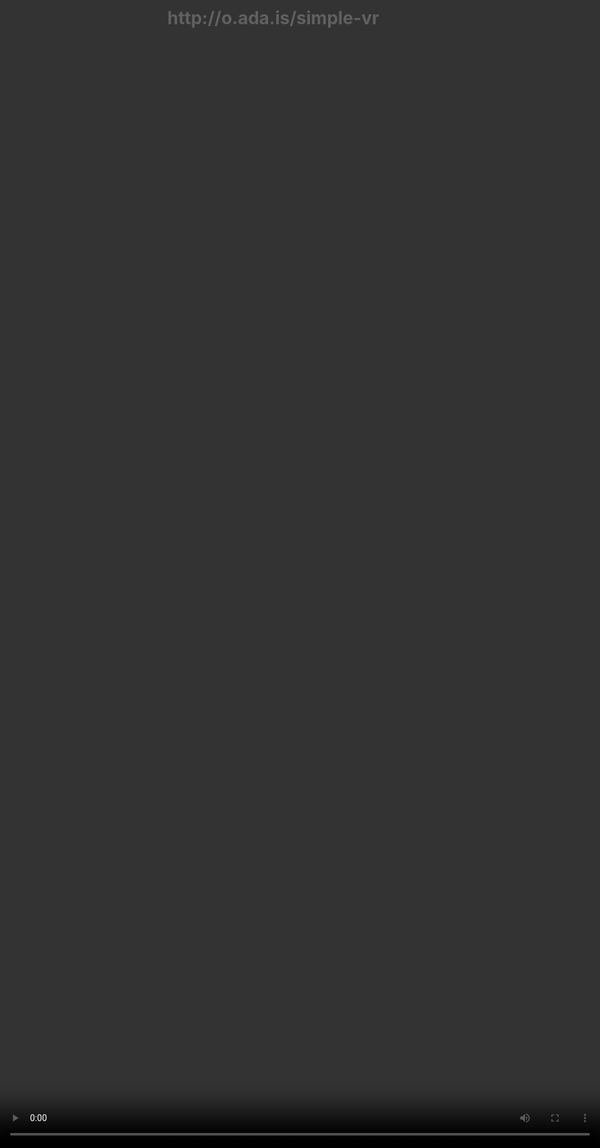 ```yaml
---
layout: post
title: Virtual Reality and the Future of the Web.
description: New Virtual Reality browsers means we need to consider how the web platform is going to need evolve to take advantage of the benefits that Virtual Reality can bring.
image: https://i.imgur.com/1CuaofJ.jpg
scripts: [
	'scripts/post-to-slides.js',
	'scripts/slide-utils.js',
	'scripts/third-party/qrcode.min.js',
]
styles: [
	'scripts/third-party/a-slides.css',
]
---
```


<script>
var captionStyle = 'z-index: 2; text-align: center; background: rgba(0,0,0,0.8); padding: 1em; border-radius: 1em; width: auto; margin: 1em; font-size: 3rem; margin-top: -3em;';
</script>

# {{page.title}}

<!-- Link to trigger conversion script -->
[Convert to Slide Deck](#aslides)

Length: 45 minutes

<blockquote class="dark" style="background-color: #576363 !important; background-image: url(images/me-and-dan.jpg);background-size: cover;min-height: 16em;display: flex;justify-content: flex-start;padding: 0.5em;background-position: center right;align-items: stretch;">
<span style="flex-grow: 1;text-align: right; font-size: 4rem; text-shadow: 0 0 1em #576363;">@lady_ada_king</span>
<span style="font-size: 5rem; text-shadow: 0 0 1em #576363;">@samsunginternet</span>
</blockquote>

<blockquote style="background-color: white;">
<img src="images/StatCounter-browser-NL-monthly-201605-201705.png" />
</blockquote>

<blockquote>
<img src="images/DeX.jpg" class="bg-img"  />
</blockquote>

<blockquote>
<img src="images/gearvr+controller.png" class="bg-img"  />
</blockquote>

<script>window._setNextSlide(window.videoSlide);</script>
<blockquote>
<video data-src="images/space-jam.mp4" style="position:absolute; top: 0; left: 0; width:100%; height: 100%; max-height: none; object-fit: cover;"></video>
</blockquote>

<script>window._setNextSlide(window.videoSlide);</script>
<blockquote>
<video data-src="images/360-media.mp4" style="position:absolute; top: 0; left: 0; width:100%; height: 100%; max-height: none; object-fit: cover;"></video>
</blockquote>
<!--
<script>window._setNextSlide(window.elByEl());</script>
<blockquote>
<img src="a-frame-assets/SAM_100_0046_SMALL.jpg" alt="A 360 image taken with the gear VR" />
<img src="images/gear360.jpg" alt="Gear360 Camera" />
</blockquote>-->

<script>
window._setNextSlide(window.elByEl({
	preserve: 'h1:first-child'
}));
window._cssNextEl({
    padding: '1em',
    justifyContent: 'flex-start'
})
</script>

> # Building immersive media into the web platform
>
> ## Set the environment
>
> ```javascript
> // First, check if the API is available
> if ('SamsungChangeSky' in window) {
>   // Set the spherical panorama image
>   window.SamsungChangeSky({ sphere: 'http://site.com/panorama.jpg' });
> }
> ```
>
> ## Immersive Video
>
> <pre class="highlight"><code><span class="nt">&lt;video</span> <span class="na">src=</span><span class="s">"/360.webm"</span> <span class="na">type=</span><span class="s">"video/webm; dimension=360-lr;"</span><span class="nt">&gt;&lt;/video&gt;</span>
</code></pre>

# Try it out for yourself:

<script>window._setNextSlide(window.videoSlide);</script>
<blockquote>
<video data-src="images/enter-vr.mp4" style="position:absolute; top: 0; left: 0; width:100%; height: 100%; max-height: none; object-fit: cover;"></video>
<h1 style="margin:0; z-index: 2; position: absolute;">http://o.ada.is/simple-vr</h1>
</blockquote>

# Where is it supported

> ![supported](images/support.png)


<script>window._setNextSlide(window.elByEl({
    reveal: true
}));</script>
<blockquote>
<img class="base" src="images/gearvr+controller.png" class="bg-img"  />
<img src="images/gearvr+controller+detail.png" class="bg-img"  />
</blockquote>

## Head Tracking Demo

<script>window._setNextSlide(window.videoSlide);</script>
<blockquote style="background-color: black !important;">
<video data-src="images/tracking.m4v" style="position:absolute; top: 0; left: 0; width:100%; height: 100%; max-height: none; object-fit: contain;"></video>
</blockquote>

<script>window._setNextSlide(window.elByEl());</script>
<blockquote>
<img src="images/teamwork.jpg" class="bg-img" style="object-fit: cover;" />
<div style="background-color: #4d4d4d;"><img src="images/gl.png" style="margin: 1em auto;" /></div>
<div style="background-color: lavenderblush; padding: 1em;"><img src="images/logos.png" style="margin: 1em auto;" /></div>
</blockquote>

## WebGL

* Basic Shapes
* Lighting
* 3D models

## WebAudio

* Mix Audio
* HRTF - 3D Audio
* Get Mic info

## Libraries

* Animation
* Physics

## Realtime Data

* Web Sockets: Mass sync
* WebRTC Stream Audio/Video/Data to a few

## Speech APIs

* Generate Speech from Text to describe scenes without text
* Use voice commands with speech to text.

<script type="text/javascript">
window._executeOnNextEl(function (el) {
	var qr = new QRCode(el.querySelector('.qr-target'), "http://o.ada.is/vrdemo1");
});
</script>
<blockquote class="a-slides_slide-content">
    <img src="images/metaverse.png" class="bg-img" style="object-fit: cover;" />
    <span class="qr-target" style="z-index: 1; align-self: flex-start; margin-left: 1em;"></span>
    <h2 style="padding: 0.5em; margin:0; z-index: 1; background: rgba(0,0,0,0.4);">http://o.ada.is/vrdemo1</h2>
</blockquote>

<script>window._setNextSlide(window.videoSlide);</script>
<blockquote style="padding: 0; justify-content: flex-end;">
<video data-src="images/boris-smus-copresence.m4v" style="position:absolute; top: 0; left: 0; width:100%; height: 100%; max-height: none; object-fit: cover;"></video>
<span style="z-index: 2; text-align: center; background: rgba(0,0,0,0.8); padding: 1em; margin: 1em; border-radius: 1em;">WebVR Copresence with WebRTC by Boris Smus</span>
</blockquote>

<!--# Destroying the illusion.
<script>
window._cssNextEl({
    padding: '1em'
});
</script>
> > ## *“Explaining a joke is like dissecting a frog. You understand it better but the frog dies in the process.”*
>
> ― E.B. White-->
<!--
> WebVR introduces new problems for interfaces and accessibility.-->

<!--
> # https://samsunginter.net/word-drop/
-->


<script>
window._setNextSlide(window.elByEl());
window._cssNextEl({
    justifyContent: 'center',
	padding: '1em'
});	
</script>
> <h1 style="text-align: center; font-size: 2.5em;">WebVR isn't just a way to distribute VR content.</h1>
>
> <h1 style="text-align: center; font-size: 2.5em;">VR brings a new way to think about the web.</h1>
>
> <h1 style="text-align: center; font-size: 2.5em;">The web brings a new way to think about VR.</h1>


## Works across devices

until there is enough content that people are regularly browsing in a headset

People probably won't have a head set to hand

Need to support cardboard and gearvr as well as htc vive and occulus rift

<blockquote style="background-blend-mode: normal; ;background-image: url(images/devices.jpg);background-size: cover;min-height: 16em;"></blockquote>

## Supporting user interactions.

Different modes of user input.

<script>
window._cssNextEl({
    backgroundColor: 'lavenderblush'
});	
</script>

> <img src="images/devices.svg" />


## Some cool uses

<script>
window.setDynamicSlide(window.elByEl());
window._cssNextEl({
    padding: '1em'
});	
</script>
<blockquote>
<div>
<h1>Immersive Movies</h1>
<img src="images/vrmovie.png" />
</div>
<div>
<h1>Shopping</h1>
<div style="flex-direction: row; display: flex;">
<img src="images/thomas-cook.png" />
<img src="images/ikea.png" />
</div>
</div>
<div>
<h1>Education</h1>
<img src="images/google-exhibitions.png" />
</div>
<div>
<h1>Social</h1>
<h2 style="margin:0;">https://metaverse.samsunginter.net</h2>
<img src="images/metaverse.jpg" />
</div>
</blockquote>

## How to get involved in Standards to influence the future of VR

These discussions are happening today!

If anything in this talk has interested you then please get involved.

If you start now you will be able to shape the next medium of the web

I don't know about you guys but I am pretty excited for our VR future.

<script>
window._cssNextEl({
    padding: '1em',
    justifyContent: 'flex-start'
})
</script>
> # Get involved in standards
>
> ## https://www.w3.org/community/webvr/
>
> ## https://github.com/w3c/webvr

<script type="text/javascript">
window._executeOnNextEl(function (el) {
	var qr = new QRCode(el.querySelector('.qr-target'), "http://o.ada.is/css-day");
});
</script>

<blockquote style="display: block; padding: 1em;">
<h1>Please give feedback on this talk so we can learn and improve!</h1>
<div style="display: block;">
<h2>http://o.ada.is/css-day</h2>
<span class="qr-target" style="float: right;align-self: flex-end;margin: 0.5em;flex-shrink: 0;"></span>
</div>
<h2>@samsunginternet</h2>
</blockquote>

<script>

	// Fancy Emojis
	window._addScript('https://twemoji.maxcdn.com/2/twemoji.min.js')().then(function () {
		twemoji.parse(document.body, {
			folder: 'svg',
			ext: '.svg'
		});
	});

	// Add links to deep link into slides
	var blockquote = Array.from(document.querySelectorAll('body.post > blockquote'));
	var newSpans = [];
	document.querySelector('a[href="#aslides"]').addEventListener('click', function () {
		newSpans.forEach(function (s) {
			s.removeEventListener('click', onclick);
			s.remove();
		});
		newSpans.splice(0);
	});

	blockquote.forEach(function (el) {
		var span = document.createElement('span');
		newSpans.push(span);
		span.textContent = ' View Slide';
		span.addEventListener('click', function onclick() {
			window.removeHashChangeEventListener();
			newSpans.forEach(function (s) {
				s.removeEventListener('click', onclick);
				s.remove();
			});
			init().then(function () {
				document.querySelector('.a-slides_slide-container').dispatchEvent(new CustomEvent('a-slides_goto-slide', {detail: {slide: el.parentNode}}));
			});
		});
		span.setAttribute('class', 'slide-view-button');
		el.appendChild(span);
	});


	var iframes = Array.from(document.querySelectorAll('iframe'));
	var blank = 'about:blank';
	iframes.forEach(function (iframe) {
		var button = document.createElement('button');
		var src = iframe.src;
		iframe.src = blank;
		iframe.dataset.src = src;
		button.addEventListener('click', function () {
			iframe.src = iframe.src === blank ? src : blank;
			if (iframe.src === blank) {
				button.classList.add('blank');
				button.textContent = "Load iFrame";
			} else {
				button.classList.remove('blank');
				button.textContent = "Unload iFrame";
			}
		});
		button.classList.add('load-content-button');
		button.classList.add('blank');
		button.textContent = "Load iFrame";
		iframe.after(button);
	});

	var videos = Array.from(document.querySelectorAll('video'));
	videos.forEach(function (video) {
		var button = document.createElement('button');
		var src = video.src;
        if (src) {
            video.removeAttribute('src');
            video.dataset.src = src;
        }
		button.addEventListener('click', function () {
			video.src = video.dataset.src;
            video.controls = true;
            button.parentNode.removeChild(button);
		});
		button.classList.add('load-content-button');
		button.classList.add('blank');
		button.textContent = "Load Video";
		video.after(button);
	});
</script>